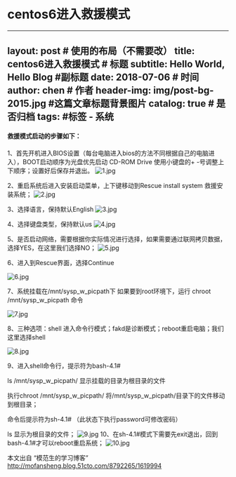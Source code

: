 # centos6进入救援模式  #


---
layout:     post                    # 使用的布局（不需要改）
title:     centos6进入救援模式             # 标题 
subtitle:   Hello World, Hello Blog  #副标题
date:       2018-07-06              # 时间
author:    chen                     # 作者
header-img: img/post-bg-2015.jpg    #这篇文章标题背景图片
catalog: true                       # 是否归档
tags:                               #标签
    - 系统
---

#### 救援模式启动的步骤如下：

1、首先开机进入BIOS设置（每台电脑进入bios的方法不同根据自己的电脑进入），BOOT启动顺序为光盘优先启动 CD-ROM Drive 使用小键盘的+ -号调整上下顺序；设置好后保存并退出。
![1.jpg](https://note.youdao.com/yws/res/17318/WEBRESOURCEa9576435287d343ce3dc22572ff1a551)

2、重启系统后进入安装启动菜单，上下键移动到Rescue install system 救援安装系统；
![2.jpg](https://note.youdao.com/yws/res/17320/WEBRESOURCE1c9809316049da2c8829d00358c33aee)



3、选择语言，保持默认English
![3.jpg](https://note.youdao.com/yws/res/17322/WEBRESOURCE1dc1c0d47d3b9088156f8ccf6e0e43cd)

4、选择键盘类型，保持默认us
![4.jpg](https://note.youdao.com/yws/res/17324/WEBRESOURCE9a00eaf996e4cdcd8497b18dae5e5e15)

5、是否启动网络，需要根据你实际情况进行选择，如果需要通过联网拷贝数据，选择YES，在这里我们选择NO；
![5.jpg](https://note.youdao.com/yws/res/17326/WEBRESOURCE798036163c86c0fe622de6ca8a3b82b8)



6、进入到Rescue界面，选择Continue

![6.jpg](https://note.youdao.com/yws/res/17328/WEBRESOURCEb018cffa4facd1d83e0ff668f75983c3)

7、系统挂载在/mnt/sysp_w_picpath下 如果要到root环境下，运行 chroot /mnt/sysp_w_picpath 命令

![7.jpg](https://note.youdao.com/yws/res/17331/WEBRESOURCE63510e95949300c36efb3682b86e0611)

8、三种选项：shell 进入命令行模式；fakd是诊断模式；reboot重启电脑；我们这里选择shell

![8.jpg](https://note.youdao.com/yws/res/17333/WEBRESOURCEcb6d0587dfa8e2e3afe2e0f173064143)

9、进入shell命令行，提示符为bash-4.1#

ls /mnt/sysp_w_picpath/ 显示挂载的目录为根目录的文件

执行chroot /mnt/sysp_w_picpath/ 将/mnt/sysp_w_picpath/目录下的文件移动到根目录；

命令后提示符为sh-4.1#   （此状态下执行password可修改密码）

ls    显示为根目录的文件；
![9.jpg](https://note.youdao.com/yws/res/17336/WEBRESOURCEcf13f2864e9afa08b0a2f5fd415b2ebb)
10、在sh-4.1#模式下需要先exit退出，回到bash-4.1#才可以reboot重启系统；
![10.jpg](https://note.youdao.com/yws/res/17338/WEBRESOURCE8bb182fe24eb6ce33759ca08848ef814)

本文出自 “模范生的学习博客” http://mofansheng.blog.51cto.com/8792265/1619994


